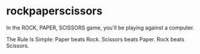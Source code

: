 # rockpaperscissors
In the ROCK, PAPER, SCISSORS game, you'll be playing against a computer.

The Rule Is Simple:
Paper beats Rock. Scissors beats Paper. Rock beats Scissors.

